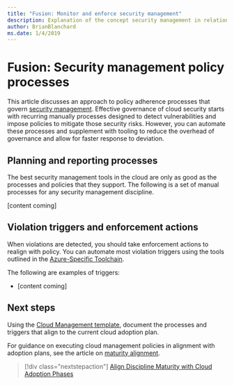 ```yaml
---
title: "Fusion: Monitor and enforce security management"
description: Explanation of the concept security management in relation to cloud governance
author: BrianBlanchard
ms.date: 1/4/2019
---
```


# Fusion: Security management policy processes

This article discusses an approach to policy adherence processes that govern [security management](./overview.md). Effective governance of cloud security starts with recurring manually processes designed to detect vulnerabilities and impose policies to mitigate those security risks. However, you can automate these processes and supplement with tooling to reduce the overhead of governance and allow for faster response to deviation.

## Planning and reporting processes

The best security management tools in the cloud are only as good as the processes and policies that they support. The following is a set of manual processes for any security management discipline.

[content coming]

## Violation triggers and enforcement actions

When violations are detected, you should take enforcement actions to realign with policy. You can automate most violation triggers using the tools outlined in the [Azure-Specific Toolchain](./toolchain.md).

The following are examples of triggers: 

* [content coming]

## Next steps

Using the [Cloud Management template](./template.md), document the processes and triggers that align to the current cloud adoption plan.

For guidance on executing cloud management policies in alignment with adoption plans, see the article on [maturity alignment](maturity-adoption-alignment.md).

> [!div class="nextstepaction"]
> [Align Discipline Maturity with Cloud Adoption Phases](./maturity-adoption-alignment.md)
